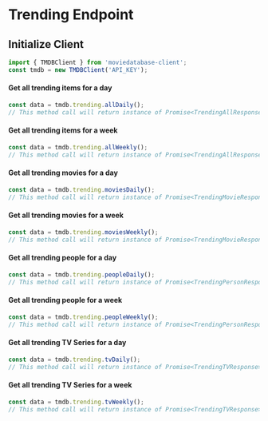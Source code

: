 # Trending Endpoint
## Initialize Client
```ts
import { TMDBClient } from 'moviedatabase-client';
const tmdb = new TMDBClient('API_KEY');
```


#### Get all trending items for a day
```ts
const data = tmdb.trending.allDaily();
// This method call will return instance of Promise<TrendingAllResponse>
```
#### Get all trending items for a week
```ts
const data = tmdb.trending.allWeekly();
// This method call will return instance of Promise<TrendingAllResponse>
```
#### Get all trending movies for a day
```ts
const data = tmdb.trending.moviesDaily();
// This method call will return instance of Promise<TrendingMovieResponse>
```
#### Get all trending movies for a week
```ts
const data = tmdb.trending.moviesWeekly();
// This method call will return instance of Promise<TrendingMovieResponse>
```
#### Get all trending people for a day
```ts
const data = tmdb.trending.peopleDaily();
// This method call will return instance of Promise<TrendingPersonResponse>
```
#### Get all trending people for a week
```ts
const data = tmdb.trending.peopleWeekly();
// This method call will return instance of Promise<TrendingPersonResponse>
```
#### Get all trending TV Series for a day
```ts
const data = tmdb.trending.tvDaily();
// This method call will return instance of Promise<TrendingTVResponse>
```
#### Get all trending TV Series for a week
```ts
const data = tmdb.trending.tvWeekly();
// This method call will return instance of Promise<TrendingTVResponse>
```

